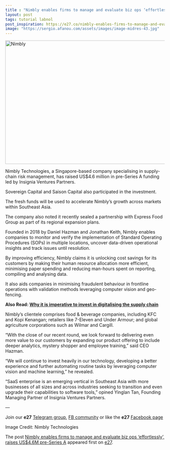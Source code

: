 ```yaml
---
title : "Nimbly enables firms to manage and evaluate biz ops ‘effortlessly’, raises US$4.6M pre-Series A"
layout: post
tags: tutorial labnol
post_inspiration: https://e27.co/nimbly-enables-firms-to-manage-and-evaluate-biz-ops-effortlessly-raises-us4-6m-pre-series-a-20210330/
image: "https://sergio.afanou.com/assets/images/image-midres-43.jpg"
---
```


<img loading="lazy" class="aligncenter size-full wp-image-412574" src="https://e27.co/wp-content/uploads/2021/03/IMG_4555-1.jpg" alt="Nimbly" width="690" height="390" />
<p>Nimbly Technologies, a Singapore-based company specialising in supply-chain risk management, has raised US$4.6 million in pre-Series A funding led by Insignia Ventures Partners.</p>
<p>Sovereign Capital and Saison Capital also participated in the investment.</p>
<p>The fresh funds will be used to accelerate Nimbly&#8217;s growth across markets within Southeast Asia.</p>
<p>The company also noted it recently sealed a partnership with Express Food Group as part of its regional expansion plans.</p>
<p>Founded in 2018 by Daniel Hazman and Jonathan Keith, Nimbly enables companies to monitor and verify the implementation of Standard Operating Procedures (SOPs) in multiple locations, uncover data-driven operational insights and track issues until resolution.</p>
<p>By improving efficiency, Nimbly claims it is unlocking cost savings for its customers by making their human resource allocation more efficient, minimising paper spending and reducing man-hours spent on reporting, compiling and analysing data.</p>
<p>It also aids companies in minimising fraudulent behaviour in frontline operations with validation methods leveraging computer vision and geo-fencing.</p>
<p><strong>Also Read: <a rel="follow" href="https://e27.co/why-is-it-imperative-to-invest-in-digitalising-the-supply-chain-20201117/">Why it is imperative to invest in digitalising the supply chain</a></strong></p>
<p>Nimbly&#8217;s clientele comprises food &amp; beverage companies, including KFC and Kopi Kenangan; retailers like 7-Eleven and Under Armour; and global agriculture corporations such as Wilmar and Cargill.</p>
<p>“With the close of our recent round, we look forward to delivering even more value to our customers by expanding our product offering to include deeper analytics, mystery shopper and employee training,&#8221; said CEO Hazman.</p>
<p>&#8220;We will continue to invest heavily in our technology, developing a better experience and further automating routine tasks by leveraging computer vision and machine learning,” he revealed.</p>
<p>“SaaS enterprise is an emerging vertical in Southeast Asia with more businesses of all sizes and across industries seeking to transition and even upgrade their capabilities to software tools,” opined Yinglan Tan, Founding Managing Partner of Insignia Ventures Partners.</p>
<p>—</p>
<p data-pm-slice="1 1 []">Join our <strong>e27</strong> <a class="ProsemirrorEditor-link" rel="follow" href="https://t.me/joinchat/HmTbfBcGCZeykhM8NOlQ-g" rel="follow" >Telegram group</a>, <a class="ProsemirrorEditor-link" rel="follow" href="https://www.facebook.com/groups/e27co/permalink/886904662065955/" rel="follow" >FB community</a> or like the <strong>e27</strong> <a class="ProsemirrorEditor-link" rel="follow" href="https://www.facebook.com/e27/?ref=your_pages" rel="follow" >Facebook page</a></p>
<p data-pm-slice="1 1 []">Image Credit: Nimbly Technologies</p>
<p>The post <a rel="nofollow" href="https://e27.co/nimbly-enables-firms-to-manage-and-evaluate-biz-ops-effortlessly-raises-us4-6m-pre-series-a-20210330/">Nimbly enables firms to manage and evaluate biz ops &#8216;effortlessly&#8217;, raises US$4.6M pre-Series A</a> appeared first on <a rel="nofollow" href="https://e27.co">e27</a>.</p>

